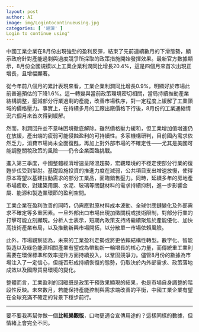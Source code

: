 ```yaml
---
layout: post
author: AI
image: img/Logintocontinueusing.jpg
categories: [ '經濟' ]
Login to continue using"
---
```

中國工業企業在8月份出現強勁的盈利反彈，結束了先前連續數月的下滑態勢，顯示政府針對產能過剩與過度競爭所採取的政策措施開始發揮效果。最新官方數據顯示，8月份全國規模以上工業企業利潤同比增長20.4%，這是四個月來首次出現正增長，且增幅顯著。  

從今年前八個月的累計表現來看，工業企業利潤同比增長0.9%，明顯好於市場此前普遍預估的下降1.6%。這一轉變與當前政策環境密切相關，當局持續推動產業結構調整，壓減部分行業過剩的產能，改善市場秩序，對一定程度上緩解了工業領域的價格壓力。事實上，在持續多月的工廠出廠價格下行後，8月份的工業通縮情況六個月來首次得到緩解。  

然而，利潤回升並不意味困境徹底解除。雖然價格壓力緩和，但工業增加值增速仍在放緩，產出端的疲弱可能侵蝕盈利的可持續性。多家機構研判，目前國內需求依然乏力，消費市場尚未全面復甦，再加上對外部市場的不確定性——尤其是美國可能調整關稅政策的風險——仍令企業面臨挑戰。  

進入第三季度，中國整體經濟增速呈降溫趨勢，宏觀環境的不穩定使部分行業的復甦步伐受到掣肘。基礎設施投資的推進力度在減弱，公共項目支出增速放慢，使得原本寄望以基建拉動需求的部分工業品，面臨銷售壓力。同時，延續多年的房地產市場疲軟，對建築用鋼、水泥、玻璃等關鍵材料的需求持續抑制，進一步影響金屬、能源和製造業環節的盈利空間。  

工業企業在盈利改善的同時，仍需應對原材料成本波動、全球供應鏈變化及外部需求不確定等多重因素。一旦外部出口市場出現加徵關稅或技術限制，對部分行業的打擊可能立刻顯現。分析人士表示，短期內政策支持將繼續聚焦於產能優化、加快高技術產業布局，以及推動新興市場開拓，以分散單一市場依賴風險。  

此外，市場觀察認為，未來的工業盈利走勢或將更依賴結構性轉型。數字化、智能製造以及綠色能源相關產業有望成為帶動新一輪增長的核心力量，而傳統重工業則需要在環保標準和效率提升方面持續投入，以鞏固競爭力。儘管8月份的數據為市場注入了一定信心，但能否形成持續恢復的態勢，仍取決於內外部需求、政策落地成效以及國際貿易環境的變化。  

整體而言，工業盈利的回暖既是政策干預效果顯現的結果，也是市場自身調整的階段性反映。未來數月，若能保持產能控制與需求端改善的平衡，中國工業企業有望在全球充滿不確定的背景下穩步前行。  

---

要不要我再幫你做一個**比較樂觀版**，口吻更適合宣傳用途的？這樣同樣的數據，但情緒上會完全不同。